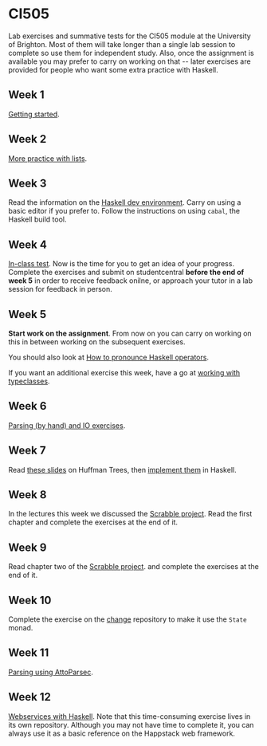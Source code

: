 # CI505

Lab exercises and summative tests for the CI505 module at the
University of Brighton. Most of them will take longer than a single
lab session to complete so use them for independent study. Also, once
the assignment is available you may prefer to carry on working on that
-- later exercises are provided for people who want some extra
practice with Haskell. 

## Week 1

[Getting started](labs/Week1.md).

## Week 2

[More practice with lists](labs/Week2.md).

## Week 3

Read the information on the [Haskell dev
environment](labs/DEV.md). Carry on using a basic editor if you prefer to. Follow the instructions
on using `cabal`, the Haskell build tool.

## Week 4

[In-class test](in-class-tests/test1/README.md). Now is the
time for you to get an idea of your progress. Complete the exercises
and submit on studentcentral **before the end of week 5** in order to
receive feedback onilne, or approach your tutor in a lab session for
feedback in person.

## Week 5

**Start work on the assignment**. From now on you can carry on working
on this in between working on the subsequent exercises.

You should also look at [How to pronounce Haskell operators](etc/OP-NAMES.md).

If you want an additional exercise this week, have a go at 
[working with typeclasses](labs/Typeclasses.md). 

## Week 6

[Parsing (by hand) and IO exercises](labs/parsing/README.md).

## Week 7

Read [these slides](labs/huffman-slides.pdf) on Huffman Trees, then [implement them](labs/huffman/README.md) in Haskell.

## Week 8

In the lectures this week we discussed the [Scrabble project](https://github.com/jimburton/scrabble).
Read the first chapter and complete the exercises at the end of it.

## Week 9

Read chapter two of the [Scrabble project](https://github.com/jimburton/scrabble).
and complete the exercises at the end of it.

## Week 10

Complete the exercise on the
[change](https://github.com/jimburton/change) repository to make it
use the `State` monad.

## Week 11

[Parsing using AttoParsec](https://github.com/jimburton/simple-log-parser).

## Week 12 

[Webservices with Haskell](https://github.com/jimburton/haskell-webservice/blob/master/README.md). 
Note that this time-consuming exercise lives in its own repository. Although you may not have
time to complete it, you can always use it as a basic reference on the Happstack web framework.

<!---

## Week 8

Complete the exercise on the
[change](https://github.com/jimburton/change) repository to make it
use the `State` monad.

## Week 9

[Parsing using AttoParsec](https://github.com/jimburton/simple-log-parser).

## Week 10 

[Webservices with Haskell](https://github.com/jimburton/haskell-webservice/blob/master/README.md). 
Note that this time-consuming exercise lives in its own repository. Although you may not have
time to complete it, you can always use it as a basic reference on the Happstack web framework.
-->
